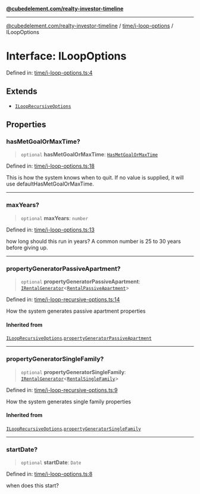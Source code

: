 [**@cubedelement.com/realty-investor-timeline**](../../../index.md)

---

[@cubedelement.com/realty-investor-timeline](../../../modules.md) / [time/i-loop-options](../index.md) / ILoopOptions

# Interface: ILoopOptions

Defined in: [time/i-loop-options.ts:4](https://github.com/kvernon/realty-investor-timeline/blob/604db9c08bd36b2a48c8b342796ed6cd0d1401e0/src/time/i-loop-options.ts#L4)

## Extends

- [`ILoopRecursiveOptions`](../../i-loop-recursive-options/interfaces/ILoopRecursiveOptions.md)

## Properties

### hasMetGoalOrMaxTime?

> `optional` **hasMetGoalOrMaxTime**: [`HasMetGoalOrMaxTime`](../../has-met-goal-or-max-time/type-aliases/HasMetGoalOrMaxTime.md)

Defined in: [time/i-loop-options.ts:18](https://github.com/kvernon/realty-investor-timeline/blob/604db9c08bd36b2a48c8b342796ed6cd0d1401e0/src/time/i-loop-options.ts#L18)

This is how the system knows when to quit. If no value is supplied, it will use defaultHasMetGoalOrMaxTime.

---

### maxYears?

> `optional` **maxYears**: `number`

Defined in: [time/i-loop-options.ts:13](https://github.com/kvernon/realty-investor-timeline/blob/604db9c08bd36b2a48c8b342796ed6cd0d1401e0/src/time/i-loop-options.ts#L13)

how long should this run in years? A common number is 25 to 30 years before giving up.

---

### propertyGeneratorPassiveApartment?

> `optional` **propertyGeneratorPassiveApartment**: [`IRentalGenerator`](../../../generators/rental-generator/interfaces/IRentalGenerator.md)\<[`RentalPassiveApartment`](../../../properties/rental-passive-apartment/classes/RentalPassiveApartment.md)\>

Defined in: [time/i-loop-recursive-options.ts:14](https://github.com/kvernon/realty-investor-timeline/blob/604db9c08bd36b2a48c8b342796ed6cd0d1401e0/src/time/i-loop-recursive-options.ts#L14)

How the system generates passive apartment properties

#### Inherited from

[`ILoopRecursiveOptions`](../../i-loop-recursive-options/interfaces/ILoopRecursiveOptions.md).[`propertyGeneratorPassiveApartment`](../../i-loop-recursive-options/interfaces/ILoopRecursiveOptions.md#propertygeneratorpassiveapartment)

---

### propertyGeneratorSingleFamily?

> `optional` **propertyGeneratorSingleFamily**: [`IRentalGenerator`](../../../generators/rental-generator/interfaces/IRentalGenerator.md)\<[`RentalSingleFamily`](../../../properties/rental-single-family/classes/RentalSingleFamily.md)\>

Defined in: [time/i-loop-recursive-options.ts:9](https://github.com/kvernon/realty-investor-timeline/blob/604db9c08bd36b2a48c8b342796ed6cd0d1401e0/src/time/i-loop-recursive-options.ts#L9)

How the system generates single family properties

#### Inherited from

[`ILoopRecursiveOptions`](../../i-loop-recursive-options/interfaces/ILoopRecursiveOptions.md).[`propertyGeneratorSingleFamily`](../../i-loop-recursive-options/interfaces/ILoopRecursiveOptions.md#propertygeneratorsinglefamily)

---

### startDate?

> `optional` **startDate**: `Date`

Defined in: [time/i-loop-options.ts:8](https://github.com/kvernon/realty-investor-timeline/blob/604db9c08bd36b2a48c8b342796ed6cd0d1401e0/src/time/i-loop-options.ts#L8)

when does this start?
